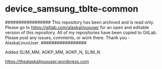 # device_samsung_tblte-common
#################
This repository has been archived and is read only. Please go to https://gitlab.com/alaskalinuxuser for an open and editable version of this repository. All of my repositories have been copied to GitLab. Please post any issues, comments, or work there. Thank you - AlaskaLinuxUser.
#################

Added SLIM_MM, AOKP_MM, AOKP_N, SLIM_N

https://thealaskalinuxuser.wordpress.com
